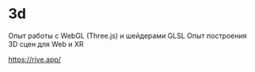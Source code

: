 # 3d

Опыт работы с WebGL (Three.js) и шейдерами GLSL
Опыт построения 3D сцен для Web и XR

https://rive.app/
